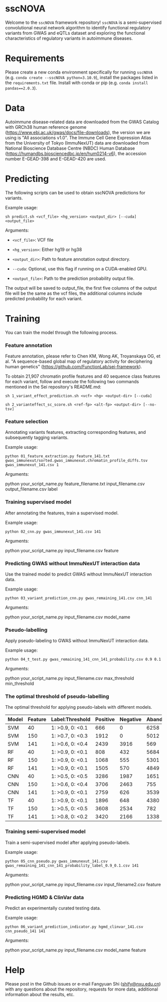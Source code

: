 # sscNOVA

Welcome to the ``` sscNOVA ``` framework repository!
``` sscNOVA ``` is a semi-supervised convolutional neural network algorithm to identify functional regulatory variants from GWAS and eQTLs dataset and exploring the functional characteristics of regulatory variants in autoimmune diseases. 

# Requirements

Please create a new conda environment specifically for running ``` sscNOVA ``` (e.g. ``` conda create --sscNOVA python=3.10.9 ```), install the packages listed in the ``` requirements.txt ``` file. Install with conda or pip (e.g. ``` conda install pandas==2.0.3 ```).

# Data

Autoimmune disease-related data are downloaded from the GWAS Catalog with GRCh38 human reference genome 
(https://www.ebi.ac.uk/gwas/docs/file-downloads), the version we are using is "All associations v1.0". 
The Immune Cell Gene Expression Atlas from the University of Tokyo (ImmuNexUT) data are downloaded from National Bioscience Database Centre (NBDC) Human Database (https://humandbs.biosciencedbc.jp/en/hum0214-v6), the accession number E-GEAD-398 and E-GEAD-420 are used.

# Predicting

The following scripts can be used to obtain sscNOVA predictions for variants.

Example usage:

```
sh predict.sh <vcf_file> <hg_version> <output_dir> [--cuda] <output_file>
```

Arguments:

* ```<vcf_file>```: VCF file

* ```<hg_version>```: Either hg19 or hg38

* ```<output_dir>```: Path to feature annotation output directory.

* ```--cuda```: Optional, use this flag if running on a CUDA-enabled GPU.

* ```<output_file>```: Path to the prediction probability output file.

The output will be saved to output_file, the first five columns of the output file will be the same as the vcf files, the additional columns include predicted probability for each variant.

# Training

You can train the model through the following process.

### Feature annotation

Feature annotation, please refer to Chen KM, Wong AK, Troyanskaya OG, et al. "A sequence-based global map of regulatory activity for deciphering human genetics" (https://github.com/FunctionLab/sei-framework).

To obtain 21,907 chromatin profile features and 40 sequence class features for each variant, follow and execute the following two commands mentioned in the Sei repository's README.md:

``` sh 1_variant_effect_prediction.sh <vcf> <hg> <output-dir> [--cuda] ```

``` sh 2_varianteffect_sc_score.sh <ref-fp> <alt-fp> <output-dir> [--no-tsv] ```

### Feature selection

Annotating variants features, extracting corresponding features, and subsequently tagging variants.
 
Example usage:

```
python 01_feature_extraction.py feature_141.txt gwas_immunexut/sorted.gwas_immunexut.chromatin_profile_diffs.tsv gwas_immunexut_141.csv 1
```

Arguments:

python your_script_name.py feature_filename.txt input_filename.csv output_filename.csv label

### Training supervised model

After annotating the features, train a supervised model.

Example usage:

```
python 02_cnn.py gwas_immunexut_141.csv 141
```

Arguments:

python your_script_name.py input_filename.csv feature

### Predicting GWAS without ImmuNexUT interaction data

Use the trained model to predict GWAS without ImmuNexUT interaction data.

Example usage:

```
python 03_variant_prediction_cnn.py gwas_remaining_141.csv cnn_141
```

Arguments:

python your_script_name.py input_filename.csv model_name

### Pseudo-labelling

Apply pseudo-labeling to GWAS without ImmuNexUT interaction data.

Example usage:

```
python 04_t_test.py gwas_remaining_141_cnn_141_probability.csv 0.9 0.1
```

Arguments:

python your_script_name.py input_filename.csv max_threshold min_threshold

### The optimal threshold of pseudo-labelling

The optimal threshold for applying pseudo-labels with different models.

| Model | Feature | Label:Threshold | Positive | Negative | Abandon |
| ----- | ----- | ----- | ----- | ----- | ----- |
| SVM | 40 | 1: >0.9, 0: <0.1 | 666 | 0 | 6258 |
| SVM | 150 | 1: >0.7, 0: <0.3 | 1912 | 0 | 5012 |
| SVM | 141 | 1: >0.6, 0: <0.4 | 2439 | 3916 | 569 |
| RF | 40 | 1: >0.9, 0: <0.1 | 808 | 432 | 5684 |
| RF | 150 | 1: >0.9, 0: <0.1 | 1068 | 555 | 5301 |
| RF | 141 | 1: >0.9, 0: <0.1 | 1505 | 570 | 4849 |
| CNN | 40 | 1: >0.5, 0: <0.5 | 3286 | 1987 | 1651 |
| CNN | 150 | 1: >0.6, 0: <0.4 | 3706 | 2463 | 755 |
| CNN | 141 | 1: >0.9, 0: <0.1 | 2759 | 626 | 3539 |
| TF | 40 | 1: >0.9, 0: <0.1 | 1896 | 648 | 4380 |
| TF | 150 | 1: >0.5, 0: <0.5 | 3608 | 2534 | 782 |
| TF | 141 | 1: >0.8, 0: <0.2 | 3420 | 2166 | 1338 |

### Training semi-supervised model

Train a semi-supervised model after applying pseudo-labels.

Example usage:

```
python 05_cnn_pseudo.py gwas_immunexut_141.csv gwas_remaining_141_cnn_141_probability_label_0.9_0.1.csv 141
```

Arguments:

python your_script_name.py input_filename.csv input_filename2.csv feature

### Predicting HGMD & ClinVar data

Predict an experimentally curated testing data.

Example usage:

```
python 06_variant_prediction_indicator.py hgmd_clinvar_141.csv cnn_pseudo_141 141
```

Arguments:

python your_script_name.py input_filename.csv model_name feature

# Help

Please post in the Github issues or e-mail Fangyuan Shi (shify@nxu.edu.cn) with any questions about the repository, requests for more data, additional information about the results, etc.




